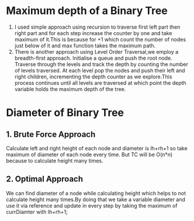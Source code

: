 # Maximum depth of a Binary Tree
1. I used simple approach using recursion to traverse first left part then right part and for each step increase the counter by one and take maximum of it.This is because for +1 which count the number of nodes just below of it and max function takes the maximum path.
2. There is another approach using Level Order Traversal,we employ a breadth-first approach. Initialise a queue and push the root node. Traverse through the levels and track the depth by counting the number of levels traversed. At each level pop the nodes and push their left and right children, incrementing the depth counter as we explore.This process continues until all levels are traversed at which point the depth variable holds the maximum depth of the tree. 

# Diameter of Binary Tree
## 1. Brute Force Approach
Calculate left and right height of each node and diameter is lh+rh+1 so take maximum of diameter of each node every time. But TC will be O(n*n) because to calculate height many times.
## 2. Optimal Approach
We can find diameter of a node while calculating height which helps to not calculate height many times.By doing that we take a variable diameter and use it via reference and update in every step by taking the maximum of currDiamter with lh+rh+1;
